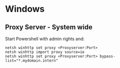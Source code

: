 # Windows 

## Proxy Server - System wide

Start Powershell with admin rights and:

    netsh winhttp set proxy <Proxyserver:Port>
    netsh winhttp import proxy source=ie
    netsh winhttp set proxy <Proxyserver:Port> bypass-list="*.mydomain.intern" 
